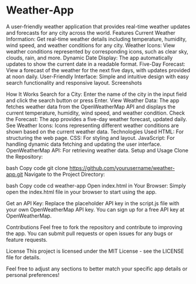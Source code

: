 # Weather-App
A user-friendly weather application that provides real-time weather updates and forecasts for any city across the world.
Features
Current Weather Information: Get real-time weather details including temperature, humidity, wind speed, and weather conditions for any city.
Weather Icons: View weather conditions represented by corresponding icons, such as clear sky, clouds, rain, and more.
Dynamic Date Display: The app automatically updates to show the current date in a readable format.
Five-Day Forecast: View a forecast of the weather for the next five days, with updates provided at noon daily.
User-Friendly Interface: Simple and intuitive design with easy search functionality and responsive layout.
Screenshots
<!-- Replace with your actual screenshot image path -->

How It Works
Search for a City: Enter the name of the city in the input field and click the search button or press Enter.
View Weather Data: The app fetches weather data from the OpenWeatherMap API and displays the current temperature, humidity, wind speed, and weather condition.
Check the Forecast: The app provides a five-day weather forecast, updated daily.
See Weather Icons: Icons representing different weather conditions are shown based on the current weather data.
Technologies Used
HTML: For structuring the web page.
CSS: For styling and layout.
JavaScript: For handling dynamic data fetching and updating the user interface.
OpenWeatherMap API: For retrieving weather data.
Setup and Usage
Clone the Repository:

bash
Copy code
git clone https://github.com/yourusername/weather-app.git
Navigate to the Project Directory:

bash
Copy code
cd weather-app
Open index.html in Your Browser: Simply open the index.html file in your browser to start using the app.

Get an API Key: Replace the placeholder API key in the script.js file with your own OpenWeatherMap API key. You can sign up for a free API key at OpenWeatherMap.

Contributions
Feel free to fork the repository and contribute to improving the app. You can submit pull requests or open issues for any bugs or feature requests.

License
This project is licensed under the MIT License - see the LICENSE file for details.

Feel free to adjust any sections to better match your specific app details or personal preferences!
